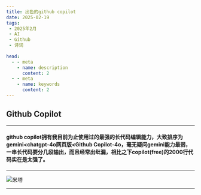 ```yaml
---
title: 出色的github copilot
date: 2025-02-19
tags:
 - 2025年2月
 - AI
 - Github
 - 诗词
 
head:
  - - meta
    - name: description
      content: 2
  - - meta
    - name: keywords
      content: 2
---
```

## Github Copilot
---
#### github copilot拥有我目前为止使用过的最强的长代码编辑能力，大致排序为gemini<chatgpt-4o网页版<Github Copilot-4o，毫无疑问gemini能力最弱，一串长代码要分几段输出，而且经常出纰漏，相比之下copilot(free)的2000行代码实在是太强了。
---
![米塔](https://w.wallhaven.cc/full/3l/wallhaven-3ld236.jpg)

---